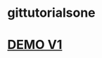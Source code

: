 # gittutorialsone

<h1> <a href="https://mukhriddin-dev.github.io/gittutorialsone/">DEMO V1</a></h1>
